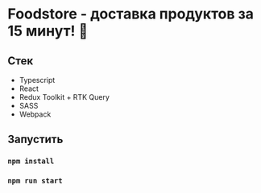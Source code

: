 # Foodstore - доставка продуктов за 15 минут! 🍕

## Стек
- Typescript
- React
- Redux Toolkit + RTK Query
- SASS
- Webpack

## Запустить
### `npm install`
### `npm run start`
